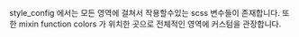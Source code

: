 style_config 에서는 모든 영역에 걸쳐서 작용할수있는 scss 변수들이 존재합니다.
또한 mixin function colors 가 위치한 곳으로 전체적인 영역에 커스텀을 관장합니다.
